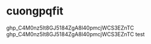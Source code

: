 # cuongpqfit
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
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
test 